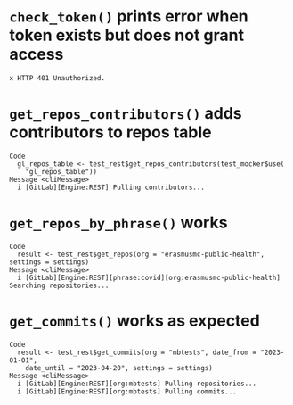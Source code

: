 # `check_token()` prints error when token exists but does not grant access

    x HTTP 401 Unauthorized.

# `get_repos_contributors()` adds contributors to repos table

    Code
      gl_repos_table <- test_rest$get_repos_contributors(test_mocker$use(
        "gl_repos_table"))
    Message <cliMessage>
      i [GitLab][Engine:REST] Pulling contributors...

# `get_repos_by_phrase()` works

    Code
      result <- test_rest$get_repos(org = "erasmusmc-public-health", settings = settings)
    Message <cliMessage>
      i [GitLab][Engine:REST][phrase:covid][org:erasmusmc-public-health] Searching repositories...

# `get_commits()` works as expected

    Code
      result <- test_rest$get_commits(org = "mbtests", date_from = "2023-01-01",
        date_until = "2023-04-20", settings = settings)
    Message <cliMessage>
      i [GitLab][Engine:REST][org:mbtests] Pulling repositories...
      i [GitLab][Engine:REST][org:mbtests] Pulling commits...


